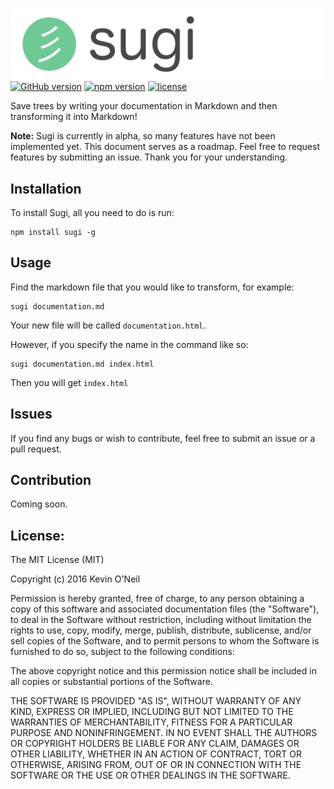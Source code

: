 ![Sugi logo](assets/sugi_logo_medium.png)
[![GitHub version](https://badge.fury.io/gh/tokyoincode%2Fsugi.svg)](https://badge.fury.io/gh/tokyoincode%2Fsugi)
[![npm version](https://badge.fury.io/js/sugi.svg)](https://badge.fury.io/js/sugi)
[![license](https://img.shields.io/github/license/mashape/apistatus.svg?maxAge=2592000)](https://www.npmjs.com/package/sugi)

Save trees by writing your documentation in Markdown and then transforming it into Markdown!

**Note:** Sugi is currently in alpha, so many features have not been implemented yet. This
document serves as a roadmap. Feel free to request features by submitting an issue.
Thank you for your understanding.

## Installation
To install Sugi, all you need to do is run:

```
npm install sugi -g
```

## Usage
Find the markdown file that you would like to transform, for example:
```
sugi documentation.md
```
Your new file will be called `documentation.html`.

However, if you specify the name in the command like so:
```
sugi documentation.md index.html
```
Then you will get `index.html`

## Issues
If you find any bugs or wish to contribute, feel free to submit an issue or a pull
request.

## Contribution
Coming soon.

## License:
The MIT License (MIT)

Copyright (c) 2016 Kevin O'Neil

Permission is hereby granted, free of charge, to any person obtaining a copy
of this software and associated documentation files (the "Software"), to deal
in the Software without restriction, including without limitation the rights
to use, copy, modify, merge, publish, distribute, sublicense, and/or sell
copies of the Software, and to permit persons to whom the Software is
furnished to do so, subject to the following conditions:

The above copyright notice and this permission notice shall be included in all
copies or substantial portions of the Software.

THE SOFTWARE IS PROVIDED "AS IS", WITHOUT WARRANTY OF ANY KIND, EXPRESS OR
IMPLIED, INCLUDING BUT NOT LIMITED TO THE WARRANTIES OF MERCHANTABILITY,
FITNESS FOR A PARTICULAR PURPOSE AND NONINFRINGEMENT. IN NO EVENT SHALL THE
AUTHORS OR COPYRIGHT HOLDERS BE LIABLE FOR ANY CLAIM, DAMAGES OR OTHER
LIABILITY, WHETHER IN AN ACTION OF CONTRACT, TORT OR OTHERWISE, ARISING FROM,
OUT OF OR IN CONNECTION WITH THE SOFTWARE OR THE USE OR OTHER DEALINGS IN THE
SOFTWARE.
